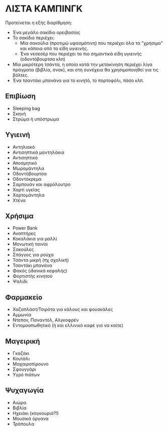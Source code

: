 # ΛΙΣΤΑ ΚΑΜΠΙΝΓΚ

Προτείνεται η εξής διαρίθμηση:

- Ένα μεγάλο σακίδιο ορειβασίας
- To σακίδιο περιέχει:
	- Μία σακούλα (προτιμώ υφασμάτινη) που περιέχει όλα τα "χρήσιμα" και κάποια
	  από τα είδη υγιεινής.
	- Ένα νεσεσέρ που περιέχει τα πιο σημαντικά είδη υγιεινής (οδοντόβουρτσα
	  κλπ)
- Μία μικρότερη τσάντα, η οποία κατά την μετακίνηση περιέχει λίγα πράγματα
  (βιβλία, σνακ), και στη συνέχεια θα χρησιμοποιηθεί για τις βόλτες.
- Ένα τσαντάκι μπανάνα για το κινητό, το πορτοφόλι, πάσο κλπ.

## Επιβίωση
- Sleeping bag
- Σκηνή
- Στρώμα ή υπόστρωμα

## Υγιεινή
- Αντηλιακό
- Αντισηπτικά μαντηλάκια
- Αντισηπτικό
- Αποσμητικό
- Μωρομάντηλα
- Οδοντόβουρτσα
- Οδοντόκρεμα
- Σαμπουάν και αφρόλουτρο
- Χαρτί υγείας
- Χαρτομάντηλα
- Χτένα

## Χρήσιμα
- Power Bank
- Αναπτήρες
- Κοκαλάκια για μαλλί
- Μονωτική ταινία
- Σακούλες
- Σπάγγος για ρούχα
- Τσάντα μικρή (πχ σχολική)
- Τσαντάκι μπανάνα
- Φακός (ιδανικά κεφαλής)
- Φορτιστής κινητού
- Ψαλίδι

## Φαρμακείο
- Χαζαπλάστ/Τσιρότα για κάλους και φουσκάλες
- Αμμωνία
- Ντεπον, Παναντόλ, Αλγκοφρέν
- Εντομοαπωθητικό (ή και ελλινικό καφέ για να καίτε)

## Μαγειρική
- Γκαζάκι
- Κουτάλι
- Μαχαιροπίρουνο
- Σφουγγάρι
- Υγρό πιάτων

## Ψυχαγωγία
- Αιώρα
- Βιβλία
- Ηχειάκι (καγκουριά?!)
- Μουσικά όργανα
- Τράπουλα
